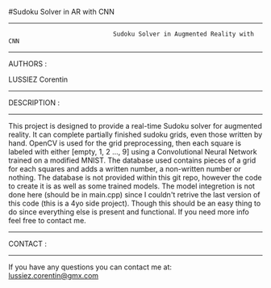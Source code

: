#Sudoku Solver in AR with CNN

****************************************************************************************************************
                                 Sudoku Solver in Augmented Reality with CNN      
****************************************************************************************************************

AUTHORS :

LUSSIEZ Corentin

*********************
DESCRIPTION :
*********************
This project is designed to provide a real-time Sudoku solver for augmented reality. It can complete partially finished sudoku grids, even those written by hand.
OpenCV is used for the grid preprocessing, then each square is labeled with either [empty, 1, 2 ..., 9] using a Convolutional Neural Network trained on a modified MNIST.
The database used contains pieces of a grid for each squares and adds a written number, a non-written number or nothing.
The database is not provided within this git repo, however the code to create it is as well as some trained models.
The model integretion is not done here (should be in main.cpp) since I couldn't retrive the last version of this code (this is a 4yo side project).
Though this should be an easy thing to do since everything else is present and functional.
 If you need more info feel free to contact me.
 

*********************
CONTACT :
*********************
If you have any questions you can contact me at: lussiez.corentin@gmx.com
